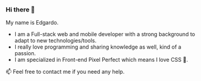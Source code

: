 ### Hi there 👋

My name is Edgardo.

- I am a Full-stack web and mobile developer with a strong background to adapt to new technologies/tools.
- I really love programming and sharing knowledge as well, kind of a passion.
- I am specialized in Front-end Pixel Perfect which means I love CSS 💚.


📫 Feel free to contact me if you need any help.
